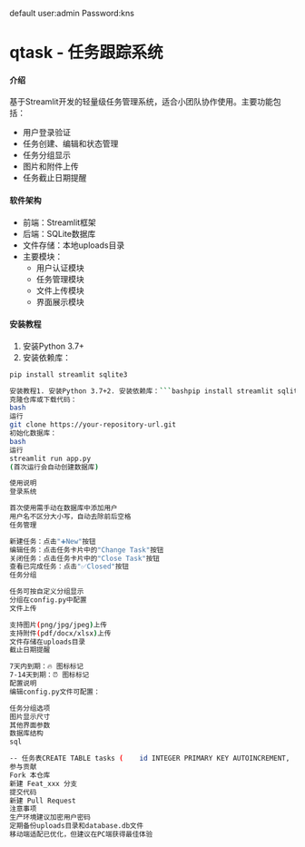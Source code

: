 default user:admin 
Password:kns

# qtask - 任务跟踪系统

#### 介绍
基于Streamlit开发的轻量级任务管理系统，适合小团队协作使用。主要功能包括：
- 用户登录验证
- 任务创建、编辑和状态管理
- 任务分组显示
- 图片和附件上传
- 任务截止日期提醒

#### 软件架构
- 前端：Streamlit框架
- 后端：SQLite数据库
- 文件存储：本地uploads目录
- 主要模块：
  - 用户认证模块
  - 任务管理模块
  - 文件上传模块
  - 界面展示模块

#### 安装教程

1. 安装Python 3.7+
2. 安装依赖库：
```bash
pip install streamlit sqlite3

安装教程1. 安装Python 3.7+2. 安装依赖库：```bashpip install streamlit sqlite3
克隆仓库或下载代码：
bash
运行
git clone https://your-repository-url.git
初始化数据库：
bash
运行
streamlit run app.py
(首次运行会自动创建数据库)

使用说明
登录系统

首次使用需手动在数据库中添加用户
用户名不区分大小写，自动去除前后空格
任务管理

新建任务：点击"➕New"按钮
编辑任务：点击任务卡片中的"Change Task"按钮
关闭任务：点击任务卡片中的"Close Task"按钮
查看已完成任务：点击"✅Closed"按钮
任务分组

任务可按自定义分组显示
分组在config.py中配置
文件上传

支持图片(png/jpg/jpeg)上传
支持附件(pdf/docx/xlsx)上传
文件存储在uploads目录
截止日期提醒

7天内到期：🔥 图标标记
7-14天到期：⏰ 图标标记
配置说明
编辑config.py文件可配置：

任务分组选项
图片显示尺寸
其他界面参数
数据库结构
sql

-- 任务表CREATE TABLE tasks (    id INTEGER PRIMARY KEY AUTOINCREMENT,    name TEXT NOT NULL,    due_date TEXT,    details TEXT,    picture BLOB,    attachment TEXT,    remark TEXT DEFAULT 'open',    category TEXT);-- 用户表CREATE TABLE users (    id INTEGER PRIMARY KEY AUTOINCREMENT,    username TEXT UNIQUE NOT NULL,    password TEXT NOT NULL);
参与贡献
Fork 本仓库
新建 Feat_xxx 分支
提交代码
新建 Pull Request
注意事项
生产环境建议加密用户密码
定期备份uploads目录和database.db文件
移动端适配已优化，但建议在PC端获得最佳体验
